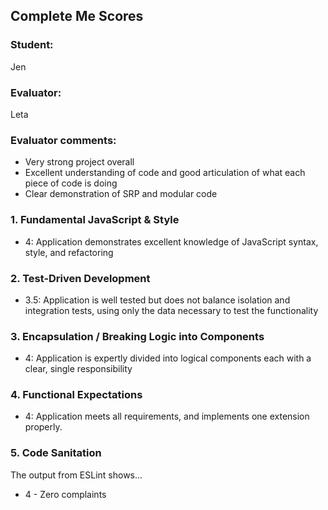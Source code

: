 ## Complete Me Scores
### Student:
Jen

### Evaluator:
Leta

### Evaluator comments:
* Very strong project overall
* Excellent understanding of code and good articulation of what each piece of code is doing
* Clear demonstration of SRP and modular code


### 1. Fundamental JavaScript & Style

* 4:  Application demonstrates excellent knowledge of JavaScript syntax, style, and refactoring


### 2. Test-Driven Development

* 3.5: Application is well tested but does not balance isolation and integration tests, using only the data necessary to test the functionality


### 3. Encapsulation / Breaking Logic into Components

* 4: Application is expertly divided into logical components each with a clear, single responsibility


### 4. Functional Expectations

* 4: Application meets all requirements, and implements one extension properly.


### 5. Code Sanitation

The output from ESLint shows…

* 4 - Zero complaints
